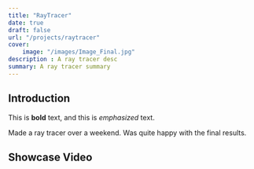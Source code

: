 ```yaml
---
title: "RayTracer"
date: true
draft: false
url: "/projects/raytracer"
cover:
    image: "/images/Image_Final.jpg"
description : A ray tracer desc
summary: A ray tracer summary    
---
```


## Introduction

This is **bold** text, and this is *emphasized* text.

Made a ray tracer over a weekend. Was quite happy with the final results.

<!--Add photo -->

## Showcase Video
